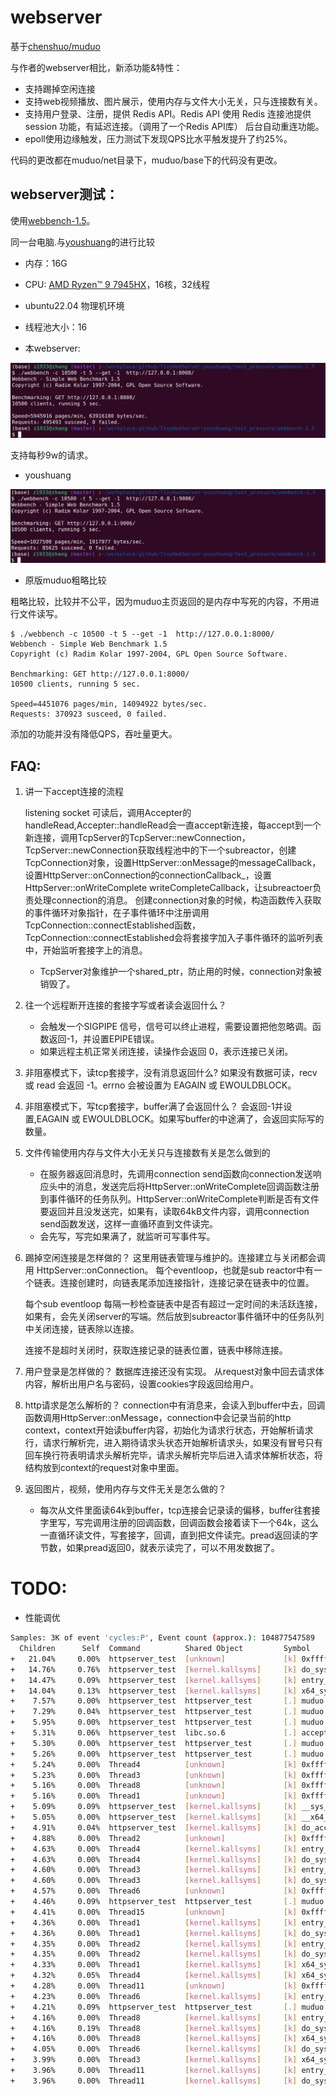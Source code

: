 # webserver

基于[chenshuo/muduo](https://github.com/chenshuo/muduo)

与作者的webserver相比，新添功能&特性：
* 支持踢掉空闲连接
* 支持web视频播放、图片展示，使用内存与文件大小无关，只与连接数有关。
* 支持用户登录、注册，提供 Redis API。Redis API 使用 Redis 连接池提供 session 功能，有延迟连接。（调用了一个Redis API库）
后台自动重连功能。
* epoll使用边缘触发，压力测试下发现QPS比水平触发提升了约25%。

代码的更改都在muduo/net目录下，muduo/base下的代码没有更改。

## webserver测试：

使用[webbench-1.5](https://github.com/qinguoyi/TinyWebServer/tree/master/test_pressure/webbench-1.5)。

同一台电脑.与[youshuang](https://github.com/qinguoyi/TinyWebServer)的进行比较

* 内存：16G
* CPU: [AMD Ryzen™ 9 7945HX](https://www.amd.com/en/products/processors/laptop/ryzen/7000-series/amd-ryzen-9-7945hx.html)，16核，32线程
* ubuntu22.04 物理机环境
* 线程池大小：16

* 本webserver:

![alt text](images/thismuduo.png)

支持每秒9w的请求。

* youshuang

![alt text](images/youshuang.png)

* 原版muduo粗略比较

粗略比较，比较并不公平，因为muduo主页返回的是内存中写死的内容，不用进行文件读写。

```
$ ./webbench -c 10500 -t 5 --get -1  http://127.0.0.1:8000/
Webbench - Simple Web Benchmark 1.5
Copyright (c) Radim Kolar 1997-2004, GPL Open Source Software.

Benchmarking: GET http://127.0.0.1:8000/
10500 clients, running 5 sec.

Speed=4451076 pages/min, 14094922 bytes/sec.
Requests: 370923 susceed, 0 failed.
```

添加的功能并没有降低QPS，吞吐量更大。


## FAQ:

1. 讲一下accept连接的流程

   listening socket 可读后，调用Accepter的handleRead,Accepter::handleRead会一直accept新连接，每accept到一个新连接，调用TcpServer的TcpServer::newConnection，TcpServer::newConnection获取线程池中的下一个subreactor，创建TcpConnection对象，设置HttpServer::onMessage的messageCallback，设置HttpServer::onConnection的connectionCallback_，设置HttpServer::onWriteComplete writeCompleteCallback，让subreactoer负责处理connection的消息。
   创建connection对象的时候，构造函数传入获取的事件循环对象指针，在子事件循环中注册调用TcpConnection::connectEstablished函数，TcpConnection::connectEstablished会将套接字加入子事件循环的监听列表中，开始监听套接字上的消息。

   * TcpServer对象维护一个shared_ptr，防止用的时候，connection对象被销毁了。

2. 往一个远程断开连接的套接字写或者读会返回什么？
   * 会触发一个SIGPIPE 信号，信号可以终止进程，需要设置把他忽略调。函数返回-1，并设置EPIPE错误。
   * 如果远程主机正常关闭连接，读操作会返回 0，表示连接已关闭。
3. 非阻塞模式下，读tcp套接字，没有消息返回什么?
   如果没有数据可读，recv 或 read 会返回 -1。errno 会被设置为 EAGAIN 或 EWOULDBLOCK。
4. 非阻塞模式下，写tcp套接字，buffer满了会返回什么？
   会返回-1并设置,EAGAIN 或 EWOULDBLOCK。如果写buffer的中途满了，会返回实际写的数量。

5. 文件传输使用内存与文件大小无关只与连接数有关是怎么做到的
   * 在服务器返回消息时，先调用connection send函数向connection发送响应头中的消息，发送完后将HttpServer::onWriteComplete回调函数注册到事件循环的任务队列。HttpServer::onWriteComplete判断是否有文件要返回并且没发送完，如果有，读取64kB文件内容，调用connection send函数发送，这样一直循环直到文件读完。
   * 会先写，写完如果满了，就监听可写事件写。


7. 踢掉空闲连接是怎样做的？
   这里用链表管理与维护的。连接建立与关闭都会调用 HttpServer::onConnection。
   每个eventloop，也就是sub reactor中有一个链表。连接创建时，向链表尾添加连接指针，连接记录在链表中的位置。

   每个sub eventloop 每隔一秒检查链表中是否有超过一定时间的未活跃连接，如果有，会先关闭server的写端。然后放到subreactor事件循环中的任务队列中关闭连接，链表除以连接。

   连接不是超时关闭时，获取连接记录的链表位置，链表中移除连接。

6. 用户登录是怎样做的？
  数据库连接还没有实现。
  从request对象中回去请求体内容，解析出用户名与密码，设置cookies字段返回给用户。

7. http请求是怎么解析的？
   connection中有消息来，会读入到buffer中去，回调函数调用HttpServer::onMessage，connection中会记录当前的http context，context开始读buffer内容，初始化为请求行状态，开始解析请求行，请求行解析完，进入期待请求头状态开始解析请求头，如果没有冒号只有回车换行符表明请求头解析完毕，请求头解析完毕后进入请求体解析状态，将结构放到context的request对象中里面。

8. 返回图片，视频，使用内存与文件无关是怎么做的？
   * 每次从文件里面读64k到buffer，tcp连接会记录读的偏移，buffer往套接字里写，写完调用注册的回调函数，回调函数会接着读下一个64k，这么一直循环读文件，写套接字，回调，直到把文件读完。pread返回读的字节数，如果pread返回0，就表示读完了，可以不用发数据了。


# TODO:

* 性能调优

```bash
Samples: 3K of event 'cycles:P', Event count (approx.): 104877547589
  Children      Self  Command          Shared Object         Symbol
+   21.04%     0.00%  httpserver_test  [unknown]             [k] 0xffffffffffffffff
+   14.76%     0.76%  httpserver_test  [kernel.kallsyms]     [k] do_syscall_64
+   14.47%     0.09%  httpserver_test  [kernel.kallsyms]     [k] entry_SYSCALL_64_after_hwframe
+   14.04%     0.13%  httpserver_test  [kernel.kallsyms]     [k] x64_sys_call
+    7.57%     0.00%  httpserver_test  httpserver_test       [.] muduo::Acceptor::handleRead()
+    7.29%     0.04%  httpserver_test  httpserver_test       [.] muduo::TcpServer::newConnection(int, muduo::InetAddress const&)
+    5.95%     0.00%  httpserver_test  httpserver_test       [.] muduo::EventLoop::loop()
+    5.31%     0.06%  httpserver_test  libc.so.6             [.] accept4
+    5.30%     0.00%  httpserver_test  httpserver_test       [.] muduo::Socket::accept(muduo::InetAddress*)
+    5.26%     0.00%  httpserver_test  httpserver_test       [.] muduo::sockets::accept(int, sockaddr_in*)
+    5.24%     0.00%  Thread4          [unknown]             [k] 0xffffffffffffffff
+    5.23%     0.00%  Thread3          [unknown]             [k] 0xffffffffffffffff
+    5.16%     0.00%  Thread8          [unknown]             [k] 0xffffffffffffffff
+    5.16%     0.00%  Thread1          [unknown]             [k] 0xffffffffffffffff
+    5.09%     0.09%  httpserver_test  [kernel.kallsyms]     [k] __sys_accept4
+    5.05%     0.00%  httpserver_test  [kernel.kallsyms]     [k] __x64_sys_accept4
+    4.91%     0.04%  httpserver_test  [kernel.kallsyms]     [k] do_accept
+    4.88%     0.00%  Thread2          [unknown]             [k] 0xffffffffffffffff
+    4.63%     0.00%  Thread4          [kernel.kallsyms]     [k] entry_SYSCALL_64_after_hwframe
+    4.63%     0.00%  Thread4          [kernel.kallsyms]     [k] do_syscall_64
+    4.60%     0.00%  Thread3          [kernel.kallsyms]     [k] entry_SYSCALL_64_after_hwframe
+    4.60%     0.00%  Thread3          [kernel.kallsyms]     [k] do_syscall_64
+    4.57%     0.00%  Thread6          [unknown]             [k] 0xffffffffffffffff
+    4.46%     0.09%  httpserver_test  httpserver_test       [.] muduo::EventLoop::queueInLoop(std::function<void ()> const&)
+    4.41%     0.00%  Thread15         [unknown]             [k] 0xffffffffffffffff
+    4.36%     0.00%  Thread1          [kernel.kallsyms]     [k] entry_SYSCALL_64_after_hwframe
+    4.36%     0.00%  Thread1          [kernel.kallsyms]     [k] do_syscall_64
+    4.35%     0.00%  Thread2          [kernel.kallsyms]     [k] entry_SYSCALL_64_after_hwframe
+    4.35%     0.00%  Thread2          [kernel.kallsyms]     [k] do_syscall_64
+    4.33%     0.00%  Thread1          [kernel.kallsyms]     [k] x64_sys_call
+    4.32%     0.05%  Thread4          [kernel.kallsyms]     [k] x64_sys_call
+    4.28%     0.00%  Thread11         [unknown]             [k] 0xffffffffffffffff
+    4.23%     0.00%  Thread6          [kernel.kallsyms]     [k] entry_SYSCALL_64_after_hwframe
+    4.21%     0.09%  httpserver_test  httpserver_test       [.] muduo::EPollPoller::poll(int, std::vector<muduo::Channel*, std::allocator<muduo
+    4.16%     0.00%  Thread8          [kernel.kallsyms]     [k] entry_SYSCALL_64_after_hwframe
+    4.16%     0.19%  Thread8          [kernel.kallsyms]     [k] do_syscall_64
+    4.16%     0.00%  Thread8          [kernel.kallsyms]     [k] x64_sys_call
+    4.05%     0.00%  Thread6          [kernel.kallsyms]     [k] do_syscall_64
+    3.99%     0.00%  Thread3          [kernel.kallsyms]     [k] x64_sys_call
+    3.96%     0.00%  Thread11         [kernel.kallsyms]     [k] entry_SYSCALL_64_after_hwframe
+    3.96%     0.00%  Thread11         [kernel.kallsyms]     [k] do_syscall_64
```
